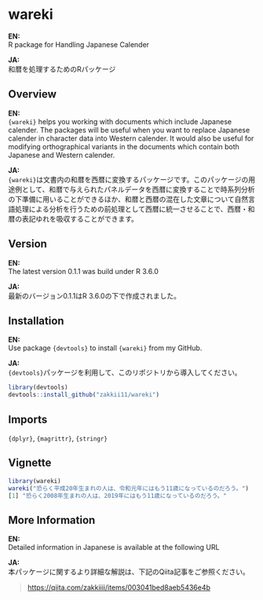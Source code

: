 # wareki

**EN:** <BR>R package for Handling Japanese Calender

**JA:** <BR>和暦を処理するためのRパッケージ

## Overview

**EN:** <BR>`{wareki}` helps you working with documents which include Japanese calender. The packages will be useful when you want to replace Japanese calender in character data into Western calender. It would also be useful for modifying orthographical variants in the documents which contain both Japanese and Western calender.

**JA:** <BR>`{wareki}`は文書内の和暦を西暦に変換するパッケージです。このパッケージの用途例として、和暦で与えられたパネルデータを西暦に変換することで時系列分析の下準備に用いることができるほか、和暦と西暦の混在した文章について自然言語処理による分析を行うための前処理として西暦に統一させることで、西暦・和暦の表記ゆれを吸収することができます。

## Version

**EN:** <BR>The latest version 0.1.1 was build under R 3.6.0

**JA:** <BR>最新のバージョン0.1.1はR 3.6.0の下で作成されました。

## Installation

**EN:** <BR>Use package `{devtools}` to install `{wareki}` from my GitHub.

**JA:** <BR>`{devtools}`パッケージを利用して、このリポジトリから導入してください。

```R
library(devtools)
devtools::install_github("zakkii11/wareki")
```

## Imports

`{dplyr}`, `{magrittr}`, `{stringr}`

## Vignette

```R
library(wareki)
wareki("恐らく平成20年生まれの人は、令和元年にはもう11歳になっているのだろう。")
[1] "恐らく2008年生まれの人は、2019年にはもう11歳になっているのだろう。"
```

## More Information

**EN:** <BR>Detailed information in Japanese is available at the following URL

**JA:** <BR>本パッケージに関するより詳細な解説は、下記のQiita記事をご参照ください。

> https://qiita.com/zakkiiii/items/003041bed8aeb5436e4b
